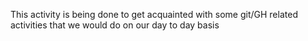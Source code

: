 This activity is being done to get acquainted with some git/GH related activities that we would do on our day to day basis